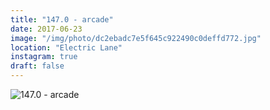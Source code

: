 ```yaml
---
title: "147.0 - arcade"
date: 2017-06-23
image: "/img/photo/dc2ebadc7e5f645c922490c0deffd772.jpg"
location: "Electric Lane"
instagram: true
draft: false
---
```


![147.0 - arcade](/img/photo/dc2ebadc7e5f645c922490c0deffd772.jpg)
